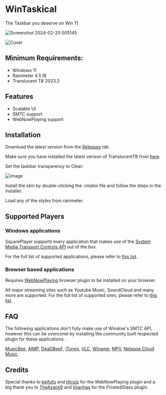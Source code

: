 # WinTaskical
The Taskbar you deserve on Win 11

![Screenshot 2024-02-20 005145](https://github.com/Meti0X7CB/WinTaskical/assets/8690114/e589b600-d6bd-47da-ac04-7f323736dcdd)

![Cover](https://github.com/Meti0X7CB/WinTaskical/assets/8690114/9ee08c83-12bf-4911-b794-dd3b13e60011)

## Minimum Requirements:
- Windows 11
- Rainmeter 4.5.18
- Translucent TB 2023.2

## Features
- Scalable UI
- SMTC support
- WebNowPlaying support

## Installation
Download the latest version from the [Releases](https://github.com/Meti0X7CB/WinTaskical/releases) tab.

Make sure you have installed the latest verison of TranslucentTB from [here](https://github.com/TranslucentTB/TranslucentTB/releases).

Set the taskbar transparency to Clear:

![image](https://github.com/Meti0X7CB/WinTaskical/assets/8690114/b2298200-f7f9-4ba5-973f-ed3b64fcbd19)


Install the skin by double-clicking the .rmskin file and follow the steps in the installer.

Load any of the styles from rainmeter.

## Supported Players
### Windows applications 
SquarePlayer supports every application that makes use of the [System Media Transport Controls API](https://learn.microsoft.com/en-us/uwp/api/windows.media.systemmediatransportcontrols?view=winrt-22621) out of the box.

For the full list of supported applications, please refer to [this list](https://github.com/ModernFlyouts-Community/ModernFlyouts/blob/main/docs/GSMTC-Support-And-Popular-Apps.md).

### Browser based applications 
Requires [WebNowPlaying](https://wnp.keifufu.dev/extension/getting-started) browser plugin to be installed on your browser.

All major streaming sites such as Youtube Music, SoundCloud and many more are supported. For the full list of supported sites, please refer to [this list](https://wnp.keifufu.dev/supported-sites).

## FAQ
The following applications don't fully make use of Window's SMTC API, however this can be overcome by installing the community built respected plugin for these applications.

[MusicBee](https://github.com/ameer1234567890/mb_MediaControl), [AIMP](https://www.aimp.ru/?do=catalog&rec_id=1097
), [DeaDBeeF](https://github.com/DeaDBeeF-for-Windows/ddb_smtc), [iTunes](https://github.com/thewizrd/iTunes-SMTC), [VLC](https://github.com/spmn/vlc-win10smtc), [Winamp](https://github.com/NanMetal/gen_smtc), [MPV](https://github.com/x0wllaar/MPV-SMTC), [Netease Cloud Music](https://github.com/BetterNCM/InfinityLink)

## Credits
Special thanks to [keifufu](https://github.com/keifufu) and [tjhrulz](https://github.com/tjhrulz/) for the WebNowPlaying plugin and a big thank you to [TheAzack9](https://github.com/TheAzack9) and [khanhas](https://github.com/khanhas) for the FrostedGlass plugin.
